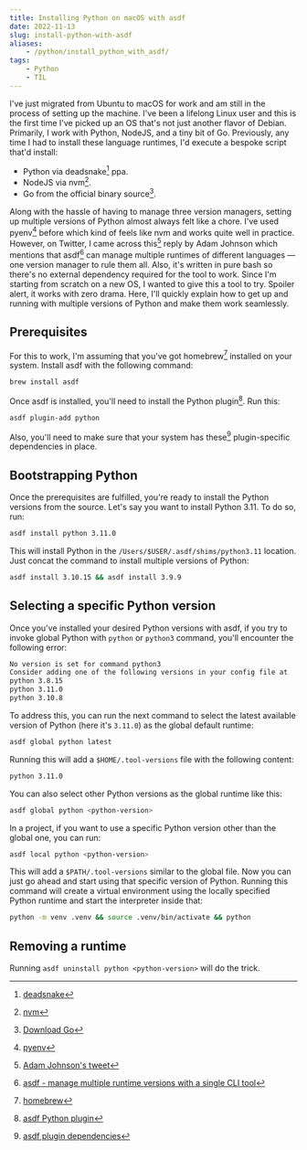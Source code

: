 ```yaml
---
title: Installing Python on macOS with asdf
date: 2022-11-13
slug: install-python-with-asdf
aliases:
    - /python/install_python_with_asdf/
tags:
    - Python
    - TIL
---
```


I've just migrated from Ubuntu to macOS for work and am still in the process of setting up
the machine. I've been a lifelong Linux user and this is the first time I've picked up an OS
that's not just another flavor of Debian. Primarily, I work with Python, NodeJS, and a tiny
bit of Go. Previously, any time I had to install these language runtimes, I'd execute a
bespoke script that'd install:

- Python via deadsnake[^1] ppa.
- NodeJS via nvm[^2].
- Go from the official binary source[^3].

Along with the hassle of having to manage three version managers, setting up multiple
versions of Python almost always felt like a chore. I've used pyenv[^4] before which kind of
feels like nvm and works quite well in practice. However, on Twitter, I came across this[^5]
reply by Adam Johnson which mentions that asdf[^6] can manage multiple runtimes of different
languages — one version manager to rule them all. Also, it's written in pure bash so there's
no external dependency required for the tool to work. Since I'm starting from scratch on a
new OS, I wanted to give this a tool to try. Spoiler alert, it works with zero drama. Here,
I'll quickly explain how to get up and running with multiple versions of Python and make
them work seamlessly.

## Prerequisites

For this to work, I'm assuming that you've got homebrew[^7] installed on your system.
Install asdf with the following command:

```sh
brew install asdf
```

Once asdf is installed, you'll need to install the Python plugin[^8]. Run this:

```sh
asdf plugin-add python
```

Also, you'll need to make sure that your system has these[^9] plugin-specific dependencies
in place.

## Bootstrapping Python

Once the prerequisites are fulfilled, you're ready to install the Python versions from the
source. Let's say you want to install Python 3.11. To do so, run:

```sh
asdf install python 3.11.0
```

This will install Python in the `/Users/$USER/.asdf/shims/python3.11` location. Just concat
the command to install multiple versions of Python:

```sh
asdf install 3.10.15 && asdf install 3.9.9
```

## Selecting a specific Python version

Once you've installed your desired Python versions with asdf, if you try to invoke global
Python with `python` or `python3` command, you'll encounter the following error:

```txt
No version is set for command python3
Consider adding one of the following versions in your config file at
python 3.8.15
python 3.11.0
python 3.10.8
```

To address this, you can run the next command to select the latest available version of
Python (here it's `3.11.0`) as the global default runtime:

```sh
asdf global python latest
```

Running this will add a `$HOME/.tool-versions` file with the following content:

```sh
python 3.11.0
```

You can also select other Python versions as the global runtime like this:

```sh
asdf global python <python-version>
```

In a project, if you want to use a specific Python version other than the global one, you
can run:

```sh
asdf local python <python-version>
```

This will add a `$PATH/.tool-versions` similar to the global file. Now you can just go ahead
and start using that specific version of Python. Running this command will create a virtual
environment using the locally specified Python runtime and start the interpreter inside
that:

```sh
python -m venv .venv && source .venv/bin/activate && python
```

## Removing a runtime

Running `asdf uninstall python <python-version>` will do the trick.

[^1]: [deadsnake](https://launchpad.net/~deadsnakes/+archive/ubuntu/ppa)

[^2]: [nvm](https://github.com/nvm-sh/nvm)

[^3]: [Download Go](https://go.dev/dl/)

[^4]: [pyenv](https://github.com/pyenv/pyenv)

[^5]:
    [Adam Johnson's tweet](https://twitter.com/AdamChainz/status/1591131543262867456?s=20&t=cl7NMLREat945aSICfk-9g)

[^6]: [asdf - manage multiple runtime versions with a single CLI tool](https://asdf-vm.com/)

[^7]: [homebrew](https://brew.sh/)

[^8]: [asdf Python plugin](https://github.com/asdf-community/asdf-python)

[^9]:
    [asdf plugin dependencies](https://asdf-vm.com/guide/getting-started.html#plugin-dependencies)

